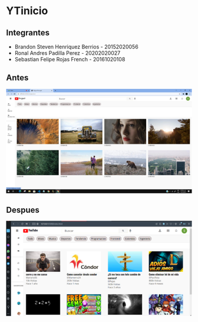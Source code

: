 # YTinicio
## Integrantes
- Brandon Steven Henriquez Berrios - 20152020056
- Ronal Andres Padilla Perez - 20202020027
- Sebastian Felipe Rojas French - 20161020108 

## Antes
![Alt text](https://github.com/Papo001x/YTinicio/blob/main/images/antes.jpeg?raw=true "Optional Title")

## Despues
![Alt text](https://github.com/Papo001x/YTinicio/blob/main/images/despues.png?raw=true "Optional Title")
